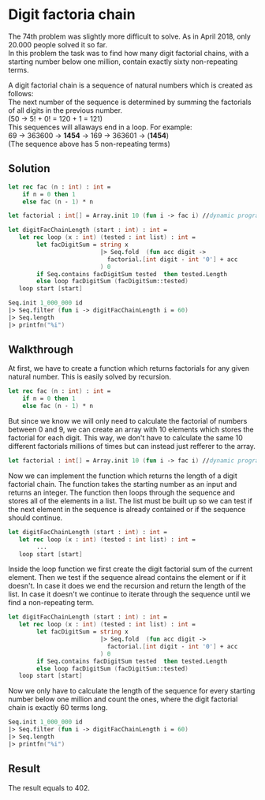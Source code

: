 # Digit factoria chain

The 74th problem was slightly more difficult to solve. As in April 2018, only 20.000 people solved it so far.   
In this problem the task was to find how many digit factorial chains, with a starting number below one million, contain exactly sixty non-repeating terms.
  
A digit factorial chain is a sequence of natural numbers which is created as follows:  
The next number of the sequence is determined by summing the factorials of all digits in the previous number.    
(50 →  5! + 0! = 120 + 1 = 121)  
This sequences will allaways end in a loop. For example:    
69 → 363600 → **1454** → 169 → 363601 → (**1454**)  
(The sequence above has 5 non-repeating terms)

Solution
---

```fsharp
let rec fac (n : int) : int = 
    if n = 0 then 1
    else fac (n - 1) * n

let factorial : int[] = Array.init 10 (fun i -> fac i) //dynamic programming optimization

let digitFacChainLength (start : int) : int =
   let rec loop (x : int) (tested : int list) : int =
        let facDigitSum = string x 
                          |> Seq.fold  (fun acc digit -> 
                            factorial.[int digit - int '0'] + acc
                          ) 0 
        if Seq.contains facDigitSum tested  then tested.Length
        else loop facDigitSum (facDigitSum::tested)
   loop start [start]  

Seq.init 1_000_000 id
|> Seq.filter (fun i -> digitFacChainLength i = 60)
|> Seq.length
|> printfn("%i")
```

Walkthrough
---

At first, we have to create a function which returns factorials for any given natural number. This is easily solved by recursion.

```fsharp
let rec fac (n : int) : int = 
    if n = 0 then 1
    else fac (n - 1) * n
```

But since we know we will only need to calculate the factorial of numbers between 0 and 9, we can create an array with 10 elements which stores the factorial for each digit. This way, we don't have to calculate the same 10 different factorials millions of times but can instead just refferer to the array.

```fsharp
let factorial : int[] = Array.init 10 (fun i -> fac i) //dynamic programming optimization
```

Now we can implement the function which returns the length of a digit factorial chain. The function takes the starting number as an input and returns an integer. The function then loops through the sequence and stores all of the elements in a list. The list must be built up so we can test if the next element in the sequence is already contained or if the sequence should continue.

```fsharp
let digitFacChainLength (start : int) : int =
   let rec loop (x : int) (tested : int list) : int =
        ...
   loop start [start] 
```

Inside the loop function we first create the digit factorial sum of the current element. Then we test if the sequence alread contains the element or if it doesn't. In case it does we end the recursion and return the length of the list. In case it doesn't we continue to iterate through the sequence until we find a non-repeating term.

```fsharp
let digitFacChainLength (start : int) : int =
   let rec loop (x : int) (tested : int list) : int =
        let facDigitSum = string x 
                          |> Seq.fold  (fun acc digit -> 
                            factorial.[int digit - int '0'] + acc
                          ) 0 
        if Seq.contains facDigitSum tested  then tested.Length
        else loop facDigitSum (facDigitSum::tested)
   loop start [start]  
```

Now we only have to calculate the length of the sequence for every starting number below one million and count the ones, where the digit factorial chain is exactly 60 terms long.

```fsharp
Seq.init 1_000_000 id
|> Seq.filter (fun i -> digitFacChainLength i = 60)
|> Seq.length
|> printfn("%i")
```

Result
---

The result equals to 402.
